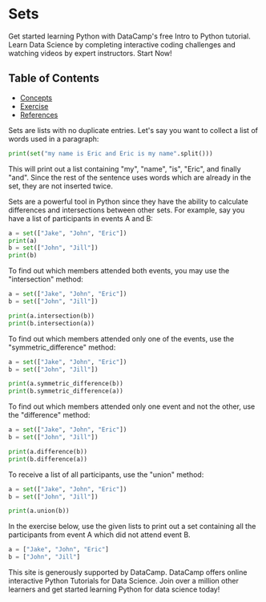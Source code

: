 # Sets

Get started learning Python with DataCamp's free Intro to Python tutorial.
Learn Data Science by completing interactive coding challenges and watching videos by expert instructors.
Start Now!

## Table of Contents

<!-- START doctoc generated TOC please keep comment here to allow auto update -->
<!-- DON'T EDIT THIS SECTION, INSTEAD RE-RUN doctoc TO UPDATE -->

- [Concepts](#concepts)
- [Exercise](#exercise)
- [References](#references)

<!-- END doctoc generated TOC please keep comment here to allow auto update -->

Sets are lists with no duplicate entries.
Let's say you want to collect a list of words used in a paragraph:

```python
print(set("my name is Eric and Eric is my name".split()))
```

This will print out a list containing "my", "name", "is", "Eric", and finally "and".
Since the rest of the sentence uses words which are already in the set,
they are not inserted twice.

Sets are a powerful tool in Python since they have the ability to calculate differences
and intersections between other sets.
For example, say you have a list of participants in events A and B:

```python
a = set(["Jake", "John", "Eric"])
print(a)
b = set(["John", "Jill"])
print(b)
```

To find out which members attended both events, you may use the "intersection" method:

```python
a = set(["Jake", "John", "Eric"])
b = set(["John", "Jill"])

print(a.intersection(b))
print(b.intersection(a))
```

To find out which members attended only one of the events,
use the "symmetric_difference" method:

```python
a = set(["Jake", "John", "Eric"])
b = set(["John", "Jill"])

print(a.symmetric_difference(b))
print(b.symmetric_difference(a))
```

To find out which members attended only one event and not the other,
use the "difference" method:

```python
a = set(["Jake", "John", "Eric"])
b = set(["John", "Jill"])

print(a.difference(b))
print(b.difference(a))
```

To receive a list of all participants, use the "union" method:

```python
a = set(["Jake", "John", "Eric"])
b = set(["John", "Jill"])

print(a.union(b))
```

In the exercise below,
use the given lists to print out a set containing all the participants
from event A which did not attend event B.

```python
a = ["Jake", "John", "Eric"]
b = ["John", "Jill"]
```

This site is generously supported by DataCamp.
DataCamp offers online interactive Python Tutorials for Data Science.
Join over a million other learners and get started learning Python for data science today!
